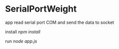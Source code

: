 # SerialPortWeight
app read serial port COM and send the data to socket

install
*npm install*

run
*node app.js*
